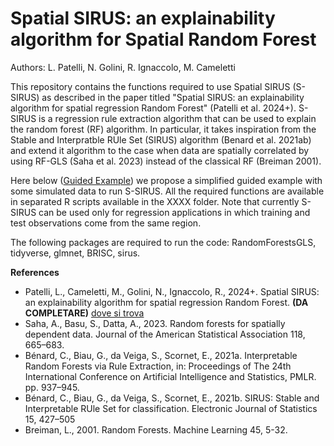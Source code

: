 # Spatial SIRUS: an explainability algorithm for Spatial Random Forest
Authors: L. Patelli, N. Golini, R. Ignaccolo, M. Cameletti

This repository contains the functions required to use Spatial SIRUS (S-SIRUS) as described in the paper titled "Spatial SIRUS: an explainability algorithm for spatial regression Random Forest" (Patelli et al. 2024+). S-SIRUS is a regression rule extraction algorithm that can be used to explain the random forest (RF) algorithm. In particular, it takes inspiration from the Stable and Interpratble RUle Set (SIRUS) algorithm (Benard et al. 2021ab) and extend it algorithm to the case when data are spatially correlated by using RF-GLS (Saha et al. 2023) instead of the classical RF (Breiman 2001).

Here below ([Guided Example](s.sirus_guided_example.R)) we propose a simplified guided example with some simulated data to run S-SIRUS. All the required functions are available in separated R scripts available in the XXXX folder. Note that currently S-SIRUS can be used only for regression applications in which training and test observations come from the same region.

The following packages are required to run the code: RandomForestsGLS, tidyverse, glmnet, BRISC, sirus.

**References**
- Patelli, L., Cameletti, M., Golini, N., Ignaccolo, R., 2024+. Spatial SIRUS: an explainability algorithm for spatial
regression Random Forest. **(DA COMPLETARE)** [dove si trova](url)
- Saha, A., Basu, S., Datta, A., 2023. Random forests for spatially dependent data. Journal of the American Statistical Association 118, 665–683.
- Bénard, C., Biau, G., da Veiga, S., Scornet, E., 2021a. Interpretable Random Forests via Rule Extraction, in: Proceedings of The 24th International Conference on Artificial Intelligence and Statistics, PMLR. pp. 937–945.
- Bénard, C., Biau, G., da Veiga, S., Scornet, E., 2021b. SIRUS: Stable and Interpretable RUle Set for classification. Electronic Journal of Statistics 15, 427–505
- Breiman, L., 2001. Random Forests. Machine Learning 45, 5-32.
